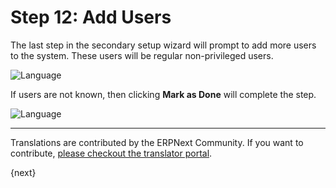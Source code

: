 # Step 12: Add Users

The last step in the secondary setup wizard will prompt to add more users to the system. These users will be regular non-privileged users.

<img alt="Language" class="screenshot" src="{{docs_base_url}}/assets/img/setup-wizard/step-12.png">

If users are not known, then clicking **Mark as Done** will complete the step.

<img alt="Language" class="screenshot" src="{{docs_base_url}}/assets/img/setup-wizard/step-12a.png"> 

---

Translations are contributed by the ERPNext Community. If you want to contribute, [please checkout the translator portal](https://translate.erpnext.com).

{next}
